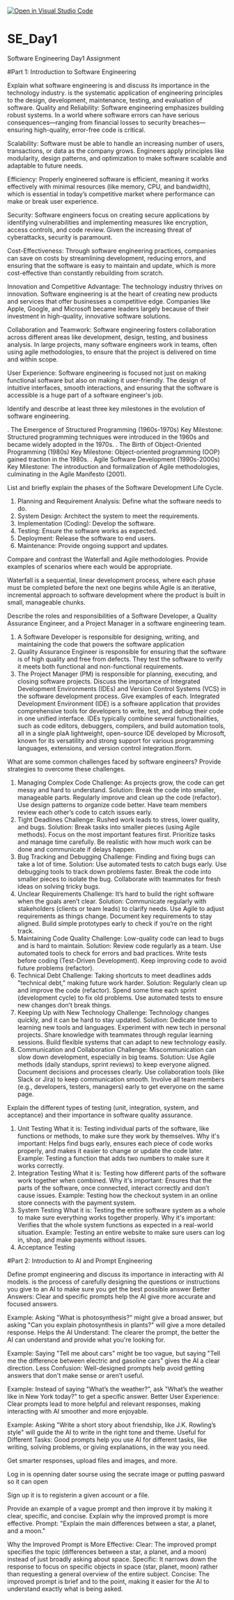 [![Open in Visual Studio Code](https://classroom.github.com/assets/open-in-vscode-2e0aaae1b6195c2367325f4f02e2d04e9abb55f0b24a779b69b11b9e10269abc.svg)](https://classroom.github.com/online_ide?assignment_repo_id=18388873&assignment_repo_type=AssignmentRepo)
# SE_Day1
Software Engineering Day1 Assignment

#Part 1: Introduction to Software Engineering

Explain what software engineering is and discuss its importance in the technology industry.
is the systematic application of engineering principles to the design, development, maintenance, testing, and evaluation of software.
Quality and Reliability: Software engineering emphasizes building robust systems. In a world where software errors can have serious consequences—ranging from financial losses to security breaches—ensuring high-quality, error-free code is critical.

Scalability: Software must be able to handle an increasing number of users, transactions, or data as the company grows. Engineers apply principles like modularity, design patterns, and optimization to make software scalable and adaptable to future needs.

Efficiency: Properly engineered software is efficient, meaning it works effectively with minimal resources (like memory, CPU, and bandwidth), which is essential in today’s competitive market where performance can make or break user experience.

Security: Software engineers focus on creating secure applications by identifying vulnerabilities and implementing measures like encryption, access controls, and code review. Given the increasing threat of cyberattacks, security is paramount.

Cost-Effectiveness: Through software engineering practices, companies can save on costs by streamlining development, reducing errors, and ensuring that the software is easy to maintain and update, which is more cost-effective than constantly rebuilding from scratch.

Innovation and Competitive Advantage: The technology industry thrives on innovation. Software engineering is at the heart of creating new products and services that offer businesses a competitive edge. Companies like Apple, Google, and Microsoft became leaders largely because of their investment in high-quality, innovative software solutions.

Collaboration and Teamwork: Software engineering fosters collaboration across different areas like development, design, testing, and business analysis. In large projects, many software engineers work in teams, often using agile methodologies, to ensure that the project is delivered on time and within scope.

User Experience: Software engineering is focused not just on making functional software but also on making it user-friendly. The design of intuitive interfaces, smooth interactions, and ensuring that the software is accessible is a huge part of a software engineer's job.


Identify and describe at least three key milestones in the evolution of software engineering.

. The Emergence of Structured Programming (1960s-1970s)
Key Milestone: Structured programming techniques were introduced in the 1960s and became widely adopted in the 1970s.
. The Birth of Object-Oriented Programming (1980s)
Key Milestone: Object-oriented programming (OOP) gained traction in the 1980s.
. Agile Software Development (1990s-2000s)
Key Milestone: The introduction and formalization of Agile methodologies, culminating in the Agile Manifesto (2001).

List and briefly explain the phases of the Software Development Life Cycle.

1. Planning and Requirement Analysis: Define what the software needs to do.
2. System Design: Architect the system to meet the requirements.
3. Implementation (Coding): Develop the software.
4. Testing: Ensure the software works as expected.
5. Deployment: Release the software to end users.
6. Maintenance: Provide ongoing support and updates.
   

Compare and contrast the Waterfall and Agile methodologies. Provide examples of scenarios where each would be appropriate. 

Waterfall is a sequential, linear development process, where each phase must be completed before the next one begins while Agile is an iterative, incremental approach to software development where the product is built in small, manageable chunks.

Describe the roles and responsibilities of a Software Developer, a Quality Assurance Engineer, and a Project Manager in a software engineering team.

1. A Software Developer is responsible for designing, writing, and maintaining the code that powers the software application
2.  Quality Assurance Engineer is responsible for ensuring that the software is of high quality and free from defects. They test the software to verify it meets both functional and non-functional requirements. 
3.  The Project Manager (PM) is responsible for planning, executing, and closing software projects.
Discuss the importance of Integrated Development Environments (IDEs) and Version Control Systems (VCS) in the software development process. Give examples of each.
 Integrated Development Environment (IDE) is a software application that provides comprehensive tools for developers to write, test, and debug their code in one unified interface. IDEs typically combine several functionalities, such as code editors, debuggers, compilers, and build automation tools, all in a single plaA lightweight, open-source IDE developed by Microsoft, known for its versatility and strong support for various programming languages, extensions, and version control integration.tform.

What are some common challenges faced by software engineers? Provide strategies to overcome these challenges.
1. Managing Complex Code
Challenge: As projects grow, the code can get messy and hard to understand.
Solution:
Break the code into smaller, manageable parts.
Regularly improve and clean up the code (refactor).
Use design patterns to organize code better.
Have team members review each other’s code to catch issues early.
2. Tight Deadlines
Challenge: Rushed work leads to stress, lower quality, and bugs.
Solution:
Break tasks into smaller pieces (using Agile methods).
Focus on the most important features first.
Prioritize tasks and manage time carefully.
Be realistic with how much work can be done and communicate if delays happen.
3. Bug Tracking and Debugging
Challenge: Finding and fixing bugs can take a lot of time.
Solution:
Use automated tests to catch bugs early.
Use debugging tools to track down problems faster.
Break the code into smaller pieces to isolate the bug.
Collaborate with teammates for fresh ideas on solving tricky bugs.
4. Unclear Requirements
Challenge: It’s hard to build the right software when the goals aren’t clear.
Solution:
Communicate regularly with stakeholders (clients or team leads) to clarify needs.
Use Agile to adjust requirements as things change.
Document key requirements to stay aligned.
Build simple prototypes early to check if you’re on the right track.
5. Maintaining Code Quality
Challenge: Low-quality code can lead to bugs and is hard to maintain.
Solution:
Review code regularly as a team.
Use automated tools to check for errors and bad practices.
Write tests before coding (Test-Driven Development).
Keep improving code to avoid future problems (refactor).
6. Technical Debt
Challenge: Taking shortcuts to meet deadlines adds "technical debt," making future work harder.
Solution:
Regularly clean up and improve the code (refactor).
Spend some time each sprint (development cycle) to fix old problems.
Use automated tests to ensure new changes don’t break things.
7. Keeping Up with New Technology
Challenge: Technology changes quickly, and it can be hard to stay updated.
Solution:
Dedicate time to learning new tools and languages.
Experiment with new tech in personal projects.
Share knowledge with teammates through regular learning sessions.
Build flexible systems that can adapt to new technology easily.
8. Communication and Collaboration
Challenge: Miscommunication can slow down development, especially in big teams.
Solution:
Use Agile methods (daily standups, sprint reviews) to keep everyone aligned.
Document decisions and processes clearly.
Use collaboration tools (like Slack or Jira) to keep communication smooth.
Involve all team members (e.g., developers, testers, managers) early to get everyone on the same page.
   





Explain the different types of testing (unit, integration, system, and acceptance) and their importance in software quality assurance.
1. Unit Testing
What it is: Testing individual parts of the software, like functions or methods, to make sure they work by themselves.
Why it's important: Helps find bugs early, ensures each piece of code works properly, and makes it easier to change or update the code later.
Example: Testing a function that adds two numbers to make sure it works correctly.
2. Integration Testing
What it is: Testing how different parts of the software work together when combined.
Why it's important: Ensures that the parts of the software, once connected, interact correctly and don’t cause issues.
Example: Testing how the checkout system in an online store connects with the payment system.
3. System Testing
What it is: Testing the entire software system as a whole to make sure everything works together properly.
Why it's important: Verifies that the whole system functions as expected in a real-world situation.
Example: Testing an entire website to make sure users can log in, shop, and make payments without issues.
4. Acceptance Testing

#Part 2: Introduction to AI and Prompt Engineering


Define prompt engineering and discuss its importance in interacting with AI models.
is the process of carefully designing the questions or instructions you give to an AI to make sure you get the best possible answer
Better Answers: Clear and specific prompts help the AI give more accurate and focused answers.

Example: Asking "What is photosynthesis?" might give a broad answer, but asking "Can you explain photosynthesis in plants?" will give a more detailed response.
Helps the AI Understand: The clearer the prompt, the better the AI can understand and provide what you're looking for.

Example: Saying "Tell me about cars" might be too vague, but saying "Tell me the difference between electric and gasoline cars" gives the AI a clear direction.
Less Confusion: Well-designed prompts help avoid getting answers that don't make sense or aren’t useful.

Example: Instead of saying "What’s the weather?", ask "What’s the weather like in New York today?" to get a specific answer.
Better User Experience: Clear prompts lead to more helpful and relevant responses, making interacting with AI smoother and more enjoyable.

Example: Asking "Write a short story about friendship, like J.K. Rowling’s style" will guide the AI to write in the right tone and theme.
Useful for Different Tasks: Good prompts help you use AI for different tasks, like writing, solving problems, or giving explanations, in the way you need.





Get smarter responses, upload files and images, and more.

Log in is openning dater sourse using the secrate image or putting pasward so it can open

Sign up it is to registerin a given account or a file.

Provide an example of a vague prompt and then improve it by making it clear, specific, and concise. Explain why the improved prompt is more effective.
Prompt:
"Explain the main differences between a star, a planet, and a moon."

Why the Improved Prompt is More Effective:
Clear: The improved prompt specifies the topic (differences between a star, a planet, and a moon) instead of just broadly asking about space.
Specific: It narrows down the response to focus on specific objects in space (star, planet, moon) rather than requesting a general overview of the entire subject.
Concise: The improved prompt is brief and to the point, making it easier for the AI to understand exactly what is being asked.
